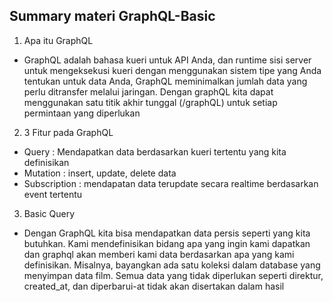 ## Summary materi GraphQL-Basic

1. Apa itu GraphQL
- GraphQL adalah bahasa kueri untuk API Anda, dan runtime sisi server untuk mengeksekusi kueri dengan menggunakan sistem tipe yang Anda tentukan untuk data Anda, GraphQL meminimalkan jumlah data yang perlu ditransfer melalui jaringan. Dengan graphQL kita dapat menggunakan satu titik akhir tunggal (/graphQL) untuk setiap permintaan yang diperlukan

2. 3 Fitur pada GraphQL
- Query : Mendapatkan data berdasarkan kueri tertentu yang kita definisikan
- Mutation : insert, update, delete data
- Subscription : mendapatan data terupdate secara realtime berdasarkan event tertentu

3. Basic Query
- Dengan GraphQL kita bisa mendapatkan data persis seperti yang kita butuhkan. Kami mendefinisikan bidang apa yang ingin kami dapatkan dan graphql akan memberi kami data berdasarkan apa yang kami definisikan. Misalnya, bayangkan ada satu koleksi dalam database yang menyimpan data film. Semua data yang tidak diperlukan seperti direktur, created_at, dan diperbarui-at tidak akan disertakan dalam hasil
